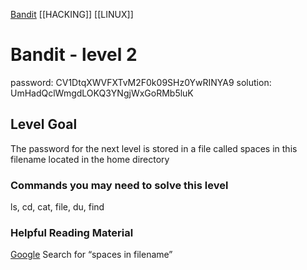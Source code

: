 
[Bandit](Bandit.md)     [[HACKING]]     [[LINUX]]

# Bandit - level 2  

password: CV1DtqXWVFXTvM2F0k09SHz0YwRINYA9
solution: UmHadQclWmgdLOKQ3YNgjWxGoRMb5luK 

## Level Goal  

The password for the next level is stored in a file called spaces in this
filename located in the home directory

### Commands you may need to solve this level
ls, cd, cat, file, du, find

### Helpful Reading Material
[Google](https://www.google.com/search?q=spaces+in+filename) Search for “spaces in filename”

